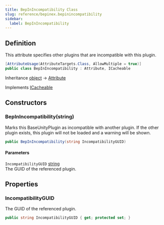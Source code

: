 ```yaml
---
title: BepInIncompatibility Class
slug: reference/bepinex.bepinincompatibility
sidebar:
  label: BepInIncompatibility
---
```


## Definition

This attribute specifies other plugins that are incompatible with this plugin.

```csharp title="C#"
[AttributeUsage(AttributeTargets.Class, AllowMultiple = true)]
public class BepInIncompatibility : Attribute, ICacheable
```

Inheritance [object](https://learn.microsoft.com/dotnet/api/system.object/) → [Attribute](https://learn.microsoft.com/dotnet/api/system.attribute/)

Implements [ICacheable](../bepinex.bootstrap.icacheable/)

## Constructors

### BepInIncompatibility(string)

Marks this BaseUnityPlugin as incompatible with another plugin. If the other plugin exists, this plugin will not be loaded and a warning will be shown.

```csharp title="C#"
public BepInIncompatibility(string IncompatibilityGUID)
```

#### Parameters

`IncompatibilityGUID` [string](https://learn.microsoft.com/dotnet/api/system.string/)  
The GUID of the referenced plugin.

## Properties

### IncompatibilityGUID

The GUID of the referenced plugin.

```csharp title="C#"
public string IncompatibilityGUID { get; protected set; }
```
